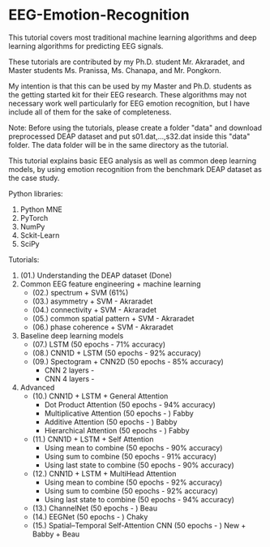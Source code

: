 # EEG-Emotion-Recognition

This tutorial covers most traditional machine learning algorithms and deep learning algorithms for predicting EEG signals.  

These tutorials are contributed by my Ph.D. student Mr. Akraradet, and Master students Ms. Pranissa, Ms. Chanapa, and Mr. Pongkorn.

My intention is that this can be used by my Master and Ph.D. students as the getting started kit for their EEG research.   These algorithms may not necessary work well particularly for EEG emotion recognition, but I have include all of them for the sake of completeness.

Note: Before using the tutorials, please create a folder "data" and download preprocessed DEAP dataset and put s01.dat,...,s32.dat inside this "data" folder.  The data folder will be in the same directory as the tutorial.

This tutorial explains basic EEG analysis as well as common deep learning models, by using emotion recognition from the benchmark DEAP dataset as the case study.

Python libraries:
1. Python MNE
2. PyTorch
3. NumPy
4. Sckit-Learn
5. SciPy

Tutorials:
1. (01.) Understanding the DEAP dataset (Done)
2. Common EEG feature engineering + machine learning
   - (02.) spectrum + SVM (61%)
   - (03.) asymmetry + SVM - Akraradet
   - (04.) connectivity + SVM - Akraradet
   - (05.) common spatial pattern + SVM - Akraradet
   - (06.) phase coherence + SVM - Akraradet
3. Baseline deep learning models
   - (07.) LSTM (50 epochs - 71% accuracy)
   - (08.) CNN1D + LSTM (50 epochs - 92% accuracy)
   - (09.) Spectogram + CNN2D (50 epochs - 85% accuracy)
     - CNN 2 layers -
     - CNN 4 layers - 
4. Advanced
   - (10.) CNN1D + LSTM + General Attention 
     - Dot Product Attention (50 epochs - 94% accuracy)
     - Multiplicative Attention (50 epochs - ) Fabby
     - Additive Attention (50 epochs - ) Babby
     - Hierarchical Attention (50 epochs - ) Fabby
   - (11.) CNN1D + LSTM + Self Attention
     - Using mean to combine (50 epochs - 90% accuracy)
     - Using sum to combine (50 epochs - 91% accuracy)
     - Using last state to combine (50 epochs - 90% accuracy)
   - (12.) CNN1D + LSTM + MultiHead Attention 
     - Using mean to combine (50 epochs - 92% accuracy)
     - Using sum to combine (50 epochs - 92% accuracy)
     - Using last state to combine (50 epochs - 94% accuracy)
   - (13.) ChannelNet (50 epochs - ) Beau
   - (14.) EEGNet (50 epochs - ) Chaky
   - (15.) Spatial–Temporal Self-Attention CNN (50 epochs - ) New + Babby + Beau
   
